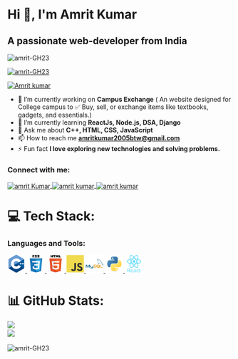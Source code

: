 # Hi 👋, I'm Amrit Kumar
## A passionate web-developer from India

<p align="left"> <img src="https://komarev.com/ghpvc/?username=amrit-GH23&label=Profile%20views&color=00ff00&style=plastic" alt="amrit-GH23" /> </p>

<p align="left"> 
  <a href="https://github.com/ryo-ma/github-profile-trophy">
    <img src="https://github-profile-trophy.vercel.app/?username=amrit-GH23&theme=radical" alt="amrit-GH23" />
  </a>
</p>

<p align="left"> 
  <a href="https://x.com/Amrit_btw_kumar" target="blank">
    <img src="https://img.shields.io/twitter/follow/amrit_GH23?logo=twitter&style=for-the-badge" alt="Amrit kumar" />
  </a>
</p>

- 🔭 I’m currently working on **Campus Exchange** ( An website designed for College campus to ✅ Buy, sell, or exchange items like textbooks, gadgets, and essentials.)
- 🌱 I’m currently learning **ReactJs, Node.js, DSA, Django**
- 💬 Ask me about **C++, HTML, CSS, JavaScript**
- 📫 How to reach me **amritkumar2005btw@gmail.com**
- ⚡ Fun fact **I love exploring new technologies and solving problems.**

### Connect with me:
<p align="left">
  <a href="https://x.com/Amrit_btw_kumar" target="blank">
    <img align="center" src="https://raw.githubusercontent.com/rahuldkjain/github-profile-readme-generator/master/src/images/icons/Social/twitter.svg" alt="amrit Kumar" height="30" width="40" />
  </a>
  <a href="https://www.linkedin.com/in/amrit-kumar-28053b253/" target="blank">
    <img align="center" src="https://raw.githubusercontent.com/rahuldkjain/github-profile-readme-generator/master/src/images/icons/Social/linked-in-alt.svg" alt="amrit kumar" height="30" width="40" />
  </a>
  <a href="https://www.instagram.com/amrit_btw_kumar/" target="blank">
    <img align="center" src="https://raw.githubusercontent.com/rahuldkjain/github-profile-readme-generator/master/src/images/icons/Social/instagram.svg" alt="amrit kumar" height="30" width="40" />
  </a>
</p>

# 💻 Tech Stack:
<h3 align="left">Languages and Tools:</h3>
<p align="left"> <a href="https://www.w3schools.com/cpp/" target="_blank" rel="noreferrer"> <img src="https://raw.githubusercontent.com/devicons/devicon/master/icons/cplusplus/cplusplus-original.svg" alt="cplusplus" width="40" height="40"/> </a> <a href="https://www.w3schools.com/css/" target="_blank" rel="noreferrer"> <img src="https://raw.githubusercontent.com/devicons/devicon/master/icons/css3/css3-original-wordmark.svg" alt="css3" width="40" height="40"/> </a> <a href="https://www.w3.org/html/" target="_blank" rel="noreferrer"> <img src="https://raw.githubusercontent.com/devicons/devicon/master/icons/html5/html5-original-wordmark.svg" alt="html5" width="40" height="40"/> </a> <a href="https://developer.mozilla.org/en-US/docs/Web/JavaScript" target="_blank" rel="noreferrer"> <img src="https://raw.githubusercontent.com/devicons/devicon/master/icons/javascript/javascript-original.svg" alt="javascript" width="40" height="40"/> </a> <a href="https://www.mysql.com/" target="_blank" rel="noreferrer"> <img src="https://raw.githubusercontent.com/devicons/devicon/master/icons/mysql/mysql-original-wordmark.svg" alt="mysql" width="40" height="40"/> </a> <a href="https://www.python.org" target="_blank" rel="noreferrer"> <img src="https://raw.githubusercontent.com/devicons/devicon/master/icons/python/python-original.svg" alt="python" width="40" height="40"/> </a> <a href="https://reactjs.org/" target="_blank" rel="noreferrer"> <img src="https://raw.githubusercontent.com/devicons/devicon/master/icons/react/react-original-wordmark.svg" alt="react" width="40" height="40"/> </a> </p>

# 📊 GitHub Stats:
![](https://github-readme-stats.vercel.app/api?username=amrit-GH23&theme=radical&hide_border=false&include_all_commits=true&count_private=true)<br/>
![](https://github-readme-streak-stats.herokuapp.com/?user=amrit-GH23&theme=radical&hide_border=false)<br/>
<p><img align="left" src="https://github-readme-stats.vercel.app/api/top-langs?username=amrit-GH23&show_icons=true&locale=en&layout=compact" alt="amrit-GH23" /></p>
